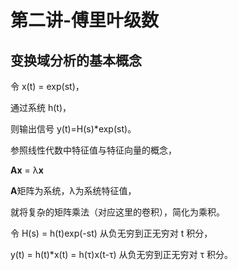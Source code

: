 # 第二讲-傅里叶级数
## 变换域分析的基本概念
令 x(t) = exp(st)，

通过系统 h(t)，

则输出信号 y(t)=H(s)*exp(st)。

参照线性代数中特征值与特征向量的概念，

**Ax** = &lambda;**x**

**A**矩阵为系统，&lambda;为系统特征值，

就将复杂的矩阵乘法（对应这里的卷积），简化为乘积。

令 H(s) = h(t)exp(-st) 从负无穷到正无穷对 t 积分，

y(t) = h(t)\*x(t) = h(&tau;)x(t-&tau;) 从负无穷到正无穷对 &tau; 积分。

